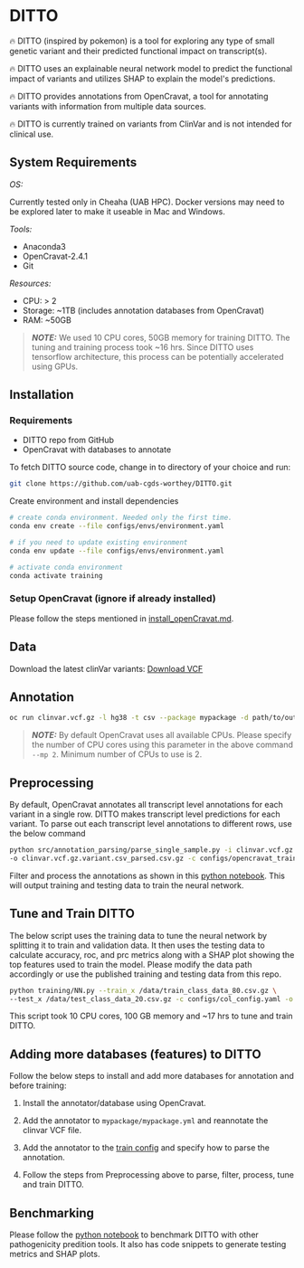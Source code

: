 # DITTO

:fire: DITTO (inspired by pokemon) is a tool for exploring any type of small genetic variant and their predicted functional
impact on transcript(s).

:fire: DITTO uses an explainable neural network model to predict the functional impact of variants and utilizes SHAP to
explain the model's predictions.

:fire: DITTO provides annotations from OpenCravat, a tool for annotating variants with information from multiple data
sources.

:fire: DITTO is currently trained on variants from ClinVar and is not intended for clinical use.

## System Requirements

*OS:*

 Currently tested only in Cheaha (UAB HPC). Docker versions may need to be explored later to make it useable in Mac and Windows.

*Tools:*

- Anaconda3
- OpenCravat-2.4.1
- Git

*Resources:*

- CPU: > 2
- Storage: ~1TB (includes annotation databases from OpenCravat)
- RAM: ~50GB

> ***NOTE:*** We used 10 CPU cores, 50GB memory for training DITTO. The tuning and training process took ~16 hrs. Since
> DITTO uses tensorflow architecture, this process can be potentially accelerated using GPUs.

## Installation

### Requirements

- DITTO repo from GitHub
- OpenCravat with databases to annotate

To fetch DITTO source code, change in to directory of your choice and run:

```sh
git clone https://github.com/uab-cgds-worthey/DITTO.git
```

Create environment and install dependencies

```sh
# create conda environment. Needed only the first time.
conda env create --file configs/envs/environment.yaml

# if you need to update existing environment
conda env update --file configs/envs/environment.yaml

# activate conda environment
conda activate training
```

### Setup OpenCravat (ignore if already installed)

Please follow the steps mentioned in [install_openCravat.md](../docs/install_openCravat.md).

## Data

Download the latest clinVar variants: [Download VCF](https://ftp.ncbi.nlm.nih.gov/pub/clinvar/vcf_GRCh38/clinvar.vcf.gz)

## Annotation

```sh
oc run clinvar.vcf.gz -l hg38 -t csv --package mypackage -d path/to/output/directory/
```

> ***NOTE:*** By default OpenCravat uses all available CPUs. Please specify the number of CPU cores using this parameter
> in the above command `--mp 2`. Minimum number of CPUs to use is 2.

## Preprocessing

By default, OpenCravat annotates all transcript level annotations for each variant in a single row. DITTO makes
transcript level predictions for each variant. To parse out each transcript level annotations to different rows, use
the below command

```sh
python src/annotation_parsing/parse_single_sample.py -i clinvar.vcf.gz.variant.csv -e parse \
-o clinvar.vcf.gz.variant.csv_parsed.csv.gz -c configs/opencravat_train_config.json
```

<!-- markdown-link-check-disable -->
Filter and process the annotations as shown in this [python
notebook](../src/annotation_parsing/opencravat_clinvar_filtering_80-20-20.ipynb). This will output training and testing
data to train the neural network.
<!-- markdown-link-check-enable -->

## Tune and Train DITTO

The below script uses the training data to tune the neural network by splitting it to train and validation data. It then
uses the testing data to calculate accuracy, roc, and prc metrics along with a SHAP plot showing the top features used
to train the model. Please modify the data path accordingly or use the published training and testing data from this repo.

```sh
python training/NN.py --train_x /data/train_class_data_80.csv.gz \
--test_x /data/test_class_data_20.csv.gz -c configs/col_config.yaml -o /data/
```

This script took 10 CPU cores, 100 GB memory and ~17 hrs to tune and train DITTO.

## Adding more databases (features) to DITTO

Follow the below steps to install and add more databases for annotation and before training:

1. Install the annotator/database using OpenCravat.

2. Add the annotator to `mypackage/mypackage.yml` and reannotate the clinvar VCF file.

3. Add the annotator to the [train config](../configs/opencravat_train_config.json) and specify how to parse the
   annotation.

4. Follow the steps from Preprocessing above to parse, filter, process, tune and train DITTO.

## Benchmarking
<!-- markdown-link-check-disable -->
Please follow the [python notebook](../src/analysis/opencravat_latest_benchmarking-Consequence_80_20.ipynb) to benchmark
DITTO with other pathogenicity predition tools. It also has code snippets to generate testing metrics and SHAP plots.
<!-- markdown-link-check-enable -->
